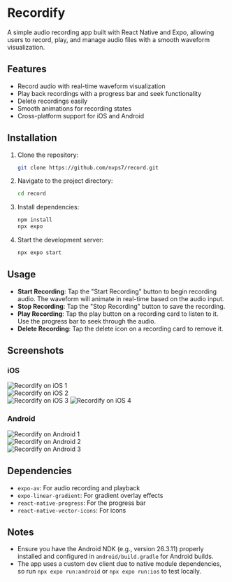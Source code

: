 # Recordify

A simple audio recording app built with React Native and Expo, allowing users to record, play, and manage audio files with a smooth waveform visualization.

## Features
- Record audio with real-time waveform visualization
- Play back recordings with a progress bar and seek functionality
- Delete recordings easily
- Smooth animations for recording states
- Cross-platform support for iOS and Android

## Installation
1. Clone the repository:
   ```bash
   git clone https://github.com/nvps7/record.git
   ```
2. Navigate to the project directory:
   ```bash
   cd record
   ```
3. Install dependencies:
   ```bash
   npm install
   npx expo
   ```
4. Start the development server:
   ```bash
   npx expo start
   ```

## Usage
- **Start Recording**: Tap the "Start Recording" button to begin recording audio. The waveform will animate in real-time based on the audio input.
- **Stop Recording**: Tap the "Stop Recording" button to save the recording.
- **Play Recording**: Tap the play button on a recording card to listen to it. Use the progress bar to seek through the audio.
- **Delete Recording**: Tap the delete icon on a recording card to remove it.

## Screenshots

### iOS
![Recordify on iOS 1](screenshots/ios/I1.jpg)  
![Recordify on iOS 2](screenshots/ios/I2.jpg)  
![Recordify on iOS 3](screenshots/ios/I3.jpg)
![Recordify on iOS 4](screenshots/ios/I4.jpg)

### Android
![Recordify on Android 1](screenshots/andro/A1.jpg)  
![Recordify on Android 2](screenshots/andro/A2.jpg)  
![Recordify on Android 3](screenshots/andro/A3.jpg)

## Dependencies
- `expo-av`: For audio recording and playback
- `expo-linear-gradient`: For gradient overlay effects
- `react-native-progress`: For the progress bar
- `react-native-vector-icons`: For icons

## Notes
- Ensure you have the Android NDK (e.g., version 26.3.11) properly installed and configured in `android/build.gradle` for Android builds.
- The app uses a custom dev client due to native module dependencies, so run `npx expo run:android` or `npx expo run:ios` to test locally.